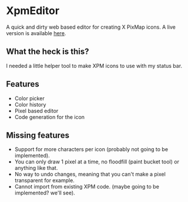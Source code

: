 # XpmEditor
A quick and dirty web based editor for creating X PixMap icons. A live version is available [here](https://zsr2531.github.io/XpmEditor/).

## What the heck is this?
I needed a little helper tool to make XPM icons to use with my status bar.

## Features
- Color picker
- Color history
- Pixel based editor
- Code generation for the icon

## Missing features
- Support for more characters per icon (probably not going to be implemented).
- You can only draw 1 pixel at a time, no floodfill (paint bucket tool) or anything like that.
- No way to undo changes, meaning that you can't make a pixel transparent for example.
- Cannot import from existing XPM code. (maybe going to be implemented? we'll see).
